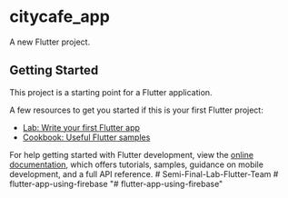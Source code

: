 # citycafe_app

A new Flutter project.

## Getting Started

This project is a starting point for a Flutter application.

A few resources to get you started if this is your first Flutter project:

- [Lab: Write your first Flutter app](https://docs.flutter.dev/get-started/codelab)
- [Cookbook: Useful Flutter samples](https://docs.flutter.dev/cookbook)

For help getting started with Flutter development, view the
[online documentation](https://docs.flutter.dev/), which offers tutorials,
samples, guidance on mobile development, and a full API reference.
#   S e m i - F i n a l - L a b - F l u t t e r - T e a m  
 #   f l u t t e r - a p p - u s i n g - f i r e b a s e  
 "# flutter-app-using-firebase" 
